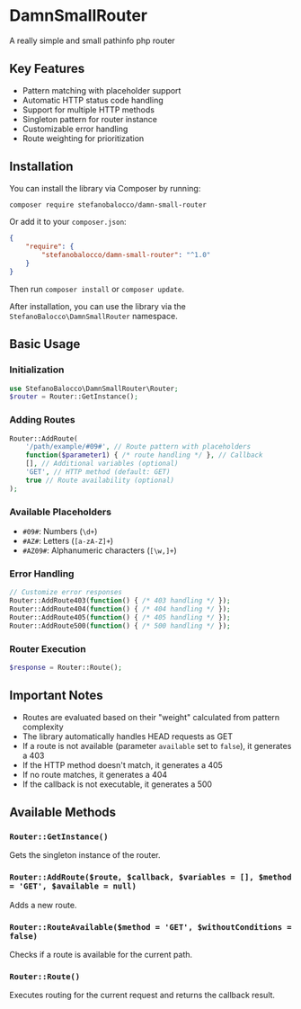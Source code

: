 DamnSmallRouter
===============

A really simple and small pathinfo php router

## Key Features
- Pattern matching with placeholder support
- Automatic HTTP status code handling
- Support for multiple HTTP methods
- Singleton pattern for router instance
- Customizable error handling
- Route weighting for prioritization

## Installation
You can install the library via Composer by running:
```bash
composer require stefanobalocco/damn-small-router
```

Or add it to your `composer.json`:
```json
{
    "require": {
        "stefanobalocco/damn-small-router": "^1.0"
    }
}
```

Then run `composer install` or `composer update`.

After installation, you can use the library via the `StefanoBalocco\DamnSmallRouter` namespace.

## Basic Usage

### Initialization
```php
use StefanoBalocco\DamnSmallRouter\Router;
$router = Router::GetInstance();
```

### Adding Routes
```php
Router::AddRoute(
    '/path/example/#09#', // Route pattern with placeholders
    function($parameter1) { /* route handling */ }, // Callback
    [], // Additional variables (optional)
    'GET', // HTTP method (default: GET)
    true // Route availability (optional)
);
```

### Available Placeholders
- `#09#`: Numbers (`\d+`)
- `#AZ#`: Letters (`[a-zA-Z]+`)
- `#AZ09#`: Alphanumeric characters (`[\w,]+`)

### Error Handling
```php
// Customize error responses
Router::AddRoute403(function() { /* 403 handling */ });
Router::AddRoute404(function() { /* 404 handling */ });
Router::AddRoute405(function() { /* 405 handling */ });
Router::AddRoute500(function() { /* 500 handling */ });
```

### Router Execution
```php
$response = Router::Route();
```

## Important Notes
- Routes are evaluated based on their "weight" calculated from pattern complexity
- The library automatically handles HEAD requests as GET
- If a route is not available (parameter `available` set to `false`), it generates a 403
- If the HTTP method doesn't match, it generates a 405
- If no route matches, it generates a 404
- If the callback is not executable, it generates a 500

## Available Methods

### `Router::GetInstance()`
Gets the singleton instance of the router.

### `Router::AddRoute($route, $callback, $variables = [], $method = 'GET', $available = null)`
Adds a new route.

### `Router::RouteAvailable($method = 'GET', $withoutConditions = false)`
Checks if a route is available for the current path.

### `Router::Route()`
Executes routing for the current request and returns the callback result.
